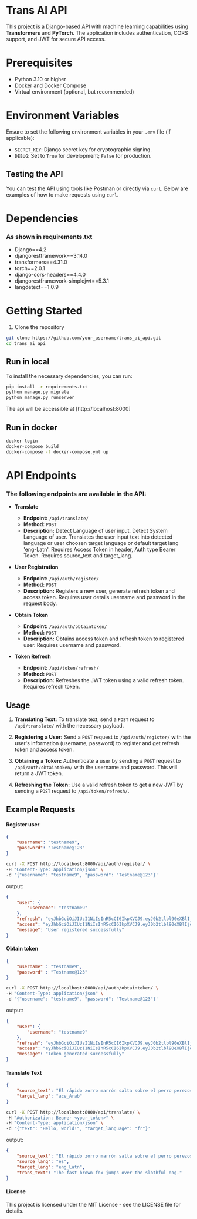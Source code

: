 # Trans AI API

This project is a Django-based API with machine learning capabilities using **Transformers** and **PyTorch**. The application includes authentication, CORS support, and JWT for secure API access.

# Prerequisites

- Python 3.10 or higher
- Docker and Docker Compose
- Virtual environment (optional, but recommended)

# Environment Variables

Ensure to set the following environment variables in your `.env` file (if applicable):
- `SECRET_KEY`: Django secret key for cryptographic signing.
- `DEBUG`: Set to `True` for development; `False` for production.

## Testing the API

You can test the API using tools like Postman or directly via `curl`. Below are examples of how to make requests using `curl`.


# Dependencies
### As shown in requirements.txt
- Django==4.2
- djangorestframework==3.14.0
- transformers==4.31.0
- torch==2.0.1
- django-cors-headers==4.4.0
- djangorestframework-simplejwt==5.3.1
- langdetect==1.0.9

# Getting Started
1. Clone the repository
```bash
git clone https://github.com/your_username/trans_ai_api.git
cd trans_ai_api
```

## Run in local

To install the necessary dependencies, you can run:

```bash
pip install -r requirements.txt
python manage.py migrate
python manage.py runserver
```

The api will be accessible at [http://localhost:8000]

## Run in docker
```bash
docker login
docker-compose build
docker-compose -f docker-compose.yml up
```

# API Endpoints

### The following endpoints are available in the API:

- **Translate**
  - **Endpoint:** `/api/translate/`
  - **Method:** `POST`
  - **Description:** Detect Language of user input. Detect System Language of user. Translates the user input text into detected language or user choosen target language or default target lang 'eng-Latn'. Requires Access Token in header, Auth type Bearer Token. Requires source_text and target_lang. 

- **User Registration**
  - **Endpoint:** `/api/auth/register/`
  - **Method:** `POST`
  - **Description:** Registers a new user, generate refresh token and access token. Requires user details username and password in the request body.

- **Obtain Token**
  - **Endpoint:** `/api/auth/obtaintoken/`
  - **Method:** `POST`
  - **Description:** Obtains access token and refresh token to registered user. Requires username and password.

- **Token Refresh**
  - **Endpoint:** `/api/token/refresh/`
  - **Method:** `POST`
  - **Description:** Refreshes the JWT token using a valid refresh token. Requires refresh token.

## Usage

1. **Translating Text:**
   To translate text, send a `POST` request to `/api/translate/` with the necessary payload.

2. **Registering a User:**
   Send a `POST` request to `/api/auth/register/` with the user's information (username, password) to register and get refresh token and access token.

3. **Obtaining a Token:**
   Authenticate a user by sending a `POST` request to `/api/auth/obtaintoken/` with the username and password. This will return a JWT token.

4. **Refreshing the Token:**
   Use a valid refresh token to get a new JWT by sending a `POST` request to `/api/token/refresh/`.

## Example Requests

#### Register user
```json
{
    "username": "testname9",
    "password": "Testname@123"
}
```

```bash
curl -X POST http://localhost:8000/api/auth/register/ \
-H "Content-Type: application/json" \
-d '{"username": "testname9", "password": "Testname@123"}'
```

output:
```json
{
    "user": {
        "username": "testname9"
    },
    "refresh": "eyJhbGciOiJIUzI1NiIsInR5cCI6IkpXVCJ9.eyJ0b2tlbl90eXBlIjoicmVmcmVzaCIsImV4cCI6MTcyOTY0OTI0MSwiaWF0IjoxNzI5NTYyODQxLCJqdGkiOiJiYjQ4ZmQyOGU4MTE0Yzk3OTVmNjk1MGY4MGFiOGY1YSIsInVzZXJfaWQiOjEzfQ.aeI0TirkIkepYWAdgm02qafZGYDz8hC0hokb08nybdI",
    "access": "eyJhbGciOiJIUzI1NiIsInR5cCI6IkpXVCJ9.eyJ0b2tlbl90eXBlIjoiYWNjZXNzIiwiZXhwIjoxNzMyMTU0ODQxLCJpYXQiOjE3Mjk1NjI4NDEsImp0aSI6IjkxZmZhOWE1MzZhMDRjYzQ5MjIyMmJmMjY2MDFhOTBkIiwidXNlcl9pZCI6MTN9.K0hQuuSKAMptsGJlCj6Tug5tnknyCF8u6EfGCrVnizI",
    "message": "User registered successfully"
}
```

#### Obtain token
```json
{
    "username" : "testname9",
    "password" : "Testname@123"
}
```

```bash
curl -X POST http://localhost:8000/api/auth/obtaintoken/ \
-H "Content-Type: application/json" \
-d '{"username": "testname9", "password": "Testname@123"}'
```

output:
```json
{
    "user": {
        "username": "testname9"
    },
    "refresh": "eyJhbGciOiJIUzI1NiIsInR5cCI6IkpXVCJ9.eyJ0b2tlbl90eXBlIjoicmVmcmVzaCIsImV4cCI6MTcyOTY1MjA0MCwiaWF0IjoxNzI5NTY1NjQwLCJqdGkiOiIwZjcwMDExYTEzMjI0MDUwOGNmZjIwNTE4YmNkY2FkMCIsInVzZXJfaWQiOjEzfQ.eIGQyCHlc3D5LHw_jHa5wH5ZUqA8nkEKRIRiwfUTI5E",
    "access": "eyJhbGciOiJIUzI1NiIsInR5cCI6IkpXVCJ9.eyJ0b2tlbl90eXBlIjoiYWNjZXNzIiwiZXhwIjoxNzI5NTY1OTQwLCJpYXQiOjE3Mjk1NjU2NDAsImp0aSI6ImY4NzExNGY1YWUwZjRhZGRhMGMzNTdlYmM3N2UxNGY2IiwidXNlcl9pZCI6MTN9.J8jOOnERIwHABNop42sDVmnGlgcavGDU44nKu_XRVXs",
    "message": "Token generated successfully"
}
```


#### Translate Text
```json
{
    "source_text": "El rápido zorro marrón salta sobre el perro perezoso",
    "target_lang": "ace_Arab"
}
```

```bash
curl -X POST http://localhost:8000/api/translate/ \
-H "Authorization: Bearer <your_token>" \
-H "Content-Type: application/json" \
-d '{"text": "Hello, world!", "target_language": "fr"}'
```
output:
```json
{
    "source_text": "El rápido zorro marrón salta sobre el perro perezoso",
    "source_lang": "es",
    "target_lang": "eng_Latn",
    "trans_text": "The fast brown fox jumps over the slothful dog."
}
```

#### License
This project is licensed under the MIT License - see the LICENSE file for details.